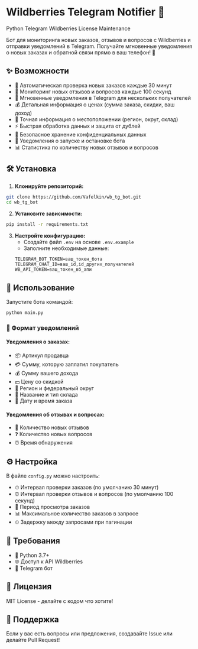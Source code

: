 # Wildberries Telegram Notifier 🤖

Python Telegram Wildberries License Maintenance

Бот для мониторинга новых заказов, отзывов и вопросов с Wildberries и отправки уведомлений в Telegram. Получайте мгновенные уведомления о новых заказах и обратной связи прямо в ваш телефон! 📱

## ✨ Возможности

* 🔄 Автоматическая проверка новых заказов каждые 30 минут
* 👀 Мониторинг новых отзывов и вопросов каждые 100 секунд
* 📱 Мгновенные уведомления в Telegram для нескольких получателей
* 💰 Детальная информация о ценах (сумма заказа, скидки, ваш доход)
* 📍 Точная информация о местоположении (регион, округ, склад)
* ⚡️ Быстрая обработка данных и защита от дублей
* 🔐 Безопасное хранение конфиденциальных данных
* 🚀 Уведомления о запуске и остановке бота
* 📊 Статистика по количеству новых отзывов и вопросов

## 🛠 Установка

1. **Клонируйте репозиторий:**
```bash
git clone https://github.com/Vafelkin/wb_tg_bot.git
cd wb_tg_bot
```

2. **Установите зависимости:**
```bash
pip install -r requirements.txt
```

3. **Настройте конфигурацию:**
   * Создайте файл `.env` на основе `.env.example`
   * Заполните необходимые данные:
   ```
   TELEGRAM_BOT_TOKEN=ваш_токен_бота
   TELEGRAM_CHAT_ID=ваш_id,id_других_получателей
   WB_API_TOKEN=ваш_токен_вб_апи
   ```

## 🚀 Использование

Запустите бота командой:
```bash
python main.py
```

### 📝 Формат уведомлений

#### Уведомления о заказах:
* 📦 Артикул продавца
* 💳 Сумму, которую заплатил покупатель
* 💰 Сумму вашего дохода
* 💵 Цену со скидкой
* 📍 Регион и федеральный округ
* 🏪 Название и тип склада
* 📅 Дату и время заказа

#### Уведомления об отзывах и вопросах:
* 📝 Количество новых отзывов
* ❓ Количество новых вопросов
* ⏰ Время обнаружения

## ⚙️ Настройка

В файле `config.py` можно настроить:

* ⏱ Интервал проверки заказов (по умолчанию 30 минут)
* ⏰ Интервал проверки отзывов и вопросов (по умолчанию 100 секунд)
* 📅 Период просмотра заказов
* 📊 Максимальное количество заказов в запросе
* ⏲ Задержку между запросами при пагинации

## 🔧 Требования

* 🐍 Python 3.7+
* 🌐 Доступ к API Wildberries
* 🤖 Telegram бот

## 📝 Лицензия

MIT License - делайте с кодом что хотите!

## 🤝 Поддержка

Если у вас есть вопросы или предложения, создавайте Issue или делайте Pull Request! 